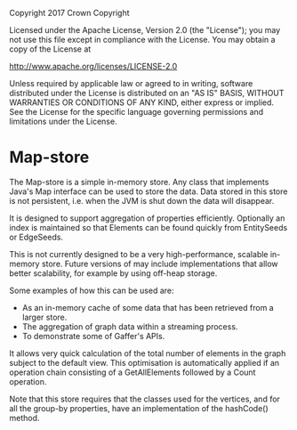 Copyright 2017 Crown Copyright

Licensed under the Apache License, Version 2.0 (the "License");
you may not use this file except in compliance with the License.
You may obtain a copy of the License at

  http://www.apache.org/licenses/LICENSE-2.0

Unless required by applicable law or agreed to in writing, software
distributed under the License is distributed on an "AS IS" BASIS,
WITHOUT WARRANTIES OR CONDITIONS OF ANY KIND, either express or implied.
See the License for the specific language governing permissions and
limitations under the License.

# Map-store

The Map-store is a simple in-memory store. Any class that implements Java's Map interface can be used to store the data. Data stored in this store is not persistent, i.e. when the JVM is shut down the data will disappear.

It is designed to support aggregation of properties efficiently. Optionally an index is maintained so that Elements can be found quickly from EntitySeeds or EdgeSeeds.

This is not currently designed to be a very high-performance, scalable in-memory store. Future versions of may include implementations that allow better scalability, for example by using off-heap storage.

Some examples of how this can be used are:

- As an in-memory cache of some data that has been retrieved from a larger store.
- The aggregation of graph data within a streaming process.
- To demonstrate some of Gaffer's APIs.

It allows very quick calculation of the total number of elements in the graph subject to the default view. This optimisation is automatically applied if an operation chain consisting of a GetAllElements followed by a Count operation.

Note that this store requires that the classes used for the vertices, and for all the group-by properties, have an implementation of the hashCode() method.
